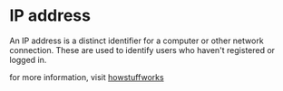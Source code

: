 # IP address

An IP address is a distinct identifier for a computer or other network
connection. These are used to identify users who haven't registered or logged
in.

for more information, visit
[howstuffworks](http://computer.howstuffworks.com/question549.htm)
